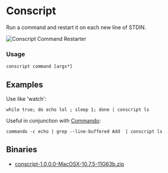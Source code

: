 # Conscript

Run a command and restart it on each new line of STDIN.

<img src="http://sordina.binaries.s3.amazonaws.com/conscript.png" alt="Conscript Command Restarter" />

### Usage

    conscript command [args*]

## Examples

Use like 'watch':

    while true; do echo lol ; sleep 1; done | conscript ls


Useful in conjunction with [Commando](https://github.com/sordina/Commando):

    commando -c echo | grep --line-buffered Add  | conscript ls

## Binaries

* [conscript-1.0.0.0-MacOSX-10.7.5-11G63b.zip](http://sordina.binaries.s3.amazonaws.com/conscript-1.0.0.0-MacOSX-10.7.5-11G63b.zip)
